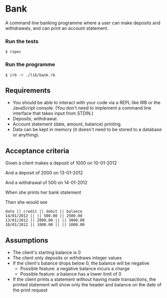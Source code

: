 # Bank

A command line banking programme where a user can make deposits and withdrawals, and can print an account statement.

### Run the tests
```console
$ rspec
```

### Run the programme

```console
$ irb -r ./lib/bank.rb
```

## Requirements

- You should be able to interact with your code via a REPL like IRB or the JavaScript console. (You don't need to implement a command line interface that takes input from STDIN.)
- Deposits, withdrawal.
- Account statement (date, amount, balance) printing.
- Data can be kept in memory (it doesn't need to be stored to a database or anything).

## Acceptance criteria

Given a client makes a deposit of 1000 on 10-01-2012

And a deposit of 2000 on 13-01-2012

And a withdrawal of 500 on 14-01-2012

When she prints her bank statement

Then she would see

```
date || credit || debit || balance
14/01/2012 || || 500.00 || 2500.00
13/01/2012 || 2000.00 || || 3000.00
10/01/2012 || 1000.00 || || 1000.00
```

## Assumptions

- The client's starting balance is 0
- The client only deposits or withdraws integer values
- If the client's balance drops below 0, the balance will be negative
  - Possible feature: a negative balance incurs a charge
  - Possible feature: a balance has a lower limit of 0
- If the client prints a statement without having made transactions, the printed statement will show only the header and balance on the date of the print request
